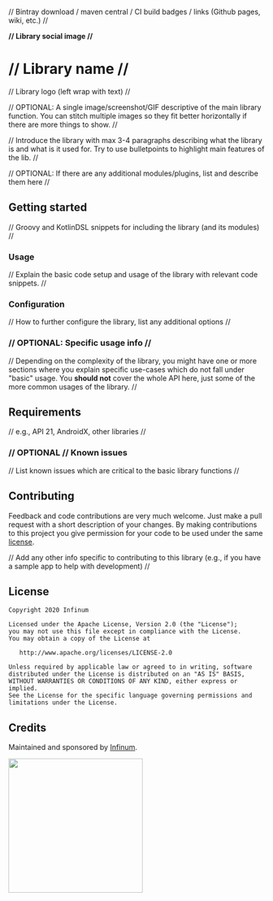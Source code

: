 ﻿
// Bintray download / maven central / CI build badges / links (Github pages, wiki, etc.) //

 **// Library social image //**

# // Library name //

// Library logo (left wrap with text) //

// OPTIONAL: A single image/screenshot/GIF descriptive of the main library function. You can stitch multiple images so they fit better horizontally if there are more things to show. //

// Introduce the library with max 3-4 paragraphs describing what the library is and what is it used for. Try to use bulletpoints to highlight main features of the lib. //

// OPTIONAL: If there are any additional modules/plugins, list and describe them here //

## Getting started

// Groovy and KotlinDSL snippets for including the library (and its modules) //

### Usage

// Explain the basic code setup and usage of the library with relevant code snippets. //

### Configuration

// How to further configure the library, list any additional options //

### // OPTIONAL: Specific usage info //

// Depending on the complexity of the library, you might have one or more sections where you explain specific use-cases which do not fall under "basic" usage. You **should not** cover the whole API here, just some of the more common usages of the library. //

## Requirements

// e.g., API 21, AndroidX, other libraries //

### // OPTIONAL // Known issues

// List known issues which are critical to the basic library functions //

## Contributing

Feedback and code contributions are very much welcome. Just make a pull request with a short description of your changes. By making contributions to this project you give permission for your code to be used under the same [license](LICENSE).  

// Add any other info specific to contributing to this library (e.g., if you have a sample app to help with development) //

## License

```
Copyright 2020 Infinum

Licensed under the Apache License, Version 2.0 (the "License");
you may not use this file except in compliance with the License.
You may obtain a copy of the License at

   http://www.apache.org/licenses/LICENSE-2.0

Unless required by applicable law or agreed to in writing, software
distributed under the License is distributed on an "AS IS" BASIS,
WITHOUT WARRANTIES OR CONDITIONS OF ANY KIND, either express or implied.
See the License for the specific language governing permissions and
limitations under the License.
```

## Credits

Maintained and sponsored by [Infinum](http://www.infinum.com).

<a href='https://infinum.co'>
  <img src='https://infinum.co/infinum.png' href='https://infinum.com' width='264'>
</a>
